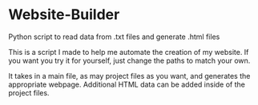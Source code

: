# Website-Builder
Python script to read data from .txt files and generate .html files

This is a script I made to help me automate the creation of my website.
If you want you try it for yourself, just change the paths to match your own.

It takes in a main file, as may project files as you want, and generates the appropriate webpage.
Additional HTML data can be added inside of the project files.
